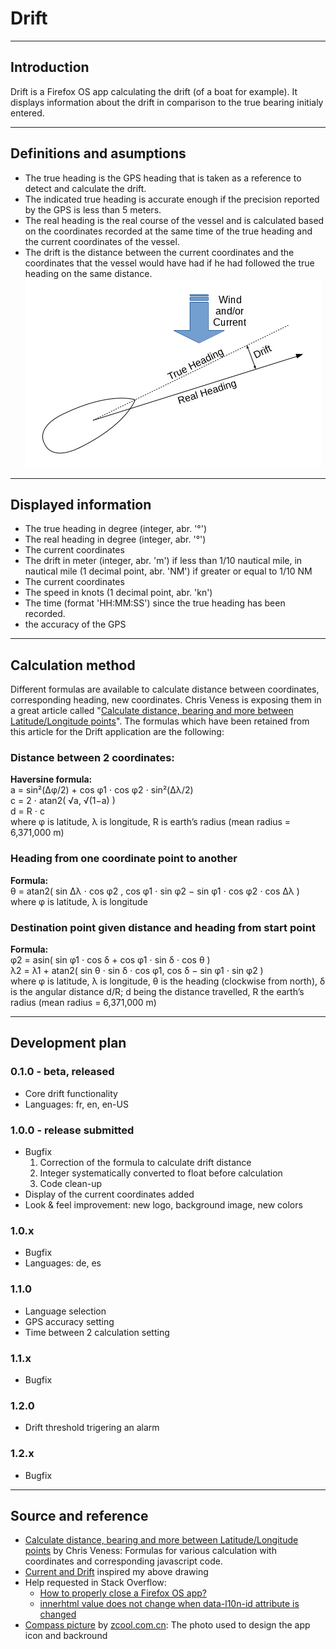 # Drift

***

## Introduction
Drift is a Firefox OS app calculating the drift (of a boat for example). It displays information about the drift in comparison to the true bearing initialy entered.

***

## Definitions and asumptions
* The true heading is the GPS heading that is taken as a reference to detect and calculate the drift.
* The indicated true heading is accurate enough if the precision reported by the GPS is less than 5 meters.
* The real heading is the real course of the vessel and is calculated based on the coordinates recorded at the same time of the true heading and the current coordinates of the vessel.
* The drift is the distance between the current coordinates and the coordinates that the vessel would have had if he had followed the true heading on the same distance.
![drift relative](/images/drift.png)

***

## Displayed information
* The true heading in degree (integer, abr. '°')
* The real heading in degree (integer, abr. '°')
* The current coordinates
* The drift in meter (integer, abr. 'm') if less than 1/10 nautical mile, in nautical mile (1 decimal point, abr. 'NM') if greater or equal to 1/10 NM
* The current coordinates
* The speed in knots (1 decimal point, abr. 'kn')
* The time (format 'HH:MM:SS') since the true heading has been recorded.
* the accuracy of the GPS

***

## Calculation method
Different formulas are available to calculate distance between coordinates, corresponding heading, new coordinates. Chris Veness is exposing them in a great article called "[Calculate distance, bearing and more between Latitude/Longitude points](http://www.movable-type.co.uk/scripts/latlong.html)". The formulas which have been retained from this article for the Drift application are the following:

### Distance between 2 coordinates:
**Haversine formula:**  
a = sin²(Δφ/2) + cos φ1 ⋅ cos φ2 ⋅ sin²(Δλ/2)  
c = 2 ⋅ atan2( √a, √(1−a) )  
d = R ⋅ c  
where φ is latitude, λ is longitude, R is earth’s radius (mean radius = 6,371,000 m)  

### Heading from one coordinate point to another
**Formula:**  
θ = atan2( sin Δλ ⋅ cos φ2 , cos φ1 ⋅ sin φ2 − sin φ1 ⋅ cos φ2 ⋅ cos Δλ )  
where φ is latitude, λ is longitude  

### Destination point given distance and heading from start point
**Formula:**  
φ2 = asin( sin φ1 ⋅ cos δ + cos φ1 ⋅ sin δ ⋅ cos θ )  
λ2 = λ1 + atan2( sin θ ⋅ sin δ ⋅ cos φ1, cos δ − sin φ1 ⋅ sin φ2 )  
where φ is latitude, λ is longitude, θ is the heading (clockwise from north), δ is the angular distance d/R; d being the distance travelled, R the earth’s radius (mean radius = 6,371,000 m)  

***

## Development plan
### 0.1.0 - beta, released
- Core drift functionality
- Languages: fr, en, en-US

### 1.0.0 - release submitted
- Bugfix
  1. Correction of the formula to calculate drift distance
  2. Integer systematically converted to float before calculation
  3. Code clean-up
- Display of the current coordinates added
- Look & feel improvement: new logo, background image, new colors

### 1.0.x
- Bugfix
- Languages: de, es

### 1.1.0
- Language selection
- GPS accuracy setting
- Time between 2 calculation setting

### 1.1.x
- Bugfix

### 1.2.0
- Drift threshold trigering an alarm

### 1.2.x
- Bugfix

***

## Source and reference
* [Calculate distance, bearing and more between Latitude/Longitude points](http://www.movable-type.co.uk/scripts/latlong.html) by Chris Veness: Formulas for various calculation with coordinates and corresponding javascript code.
* [Current and Drift](http://www.plato.is/navigation/current_and_drift/) inspired my above drawing
* Help requested in Stack Overflow:
  + [How to properly close a Firefox OS app?](http://stackoverflow.com/questions/31076284/how-to-properly-close-a-firefox-os-app)
  + [innerhtml value does not change when data-l10n-id attribute is changed](http://stackoverflow.com/questions/30435230/innerhtml-value-does-not-change-when-data-l10n-id-attribute-is-changed)
* [Compass picture](http://all-free-download.com/free-photos/download/compass_02_hd_picture_166637.html) by [zcool.com.cn](http://zcool.com.cn): The photo used to design the app icon and backround
